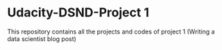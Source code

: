 # Udacity-DSND-Project 1
This repository contains all the projects and codes of project 1 (Writing a data scientist blog post)
